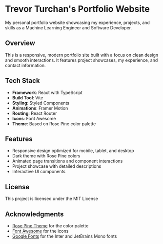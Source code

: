# Trevor Turchan's Portfolio Website

My personal portfolio website showcasing my experience, projects, and skills as a Machine Learning Engineer and Software Developer.

## Overview

This is a responsive, modern portfolio site built with a focus on clean design and smooth interactions. It features project showcases, my experience, and contact information.

## Tech Stack

- **Framework**: React with TypeScript
- **Build Tool**: Vite
- **Styling**: Styled Components
- **Animations**: Framer Motion
- **Routing**: React Router
- **Icons**: Font Awesome
- **Theme**: Based on Rose Pine color palette

## Features

- Responsive design optimized for mobile, tablet, and desktop
- Dark theme with Rose Pine colors
- Animated page transitions and component interactions
- Project showcase with detailed descriptions
- Interactive UI components

## License

This project is licensed under the MIT License

## Acknowledgments

- [Rose Pine Theme](https://rosepinetheme.com/) for the color palette
- [Font Awesome](https://fontawesome.com/) for the icons
- [Google Fonts](https://fonts.google.com/) for the Inter and JetBrains Mono fonts 